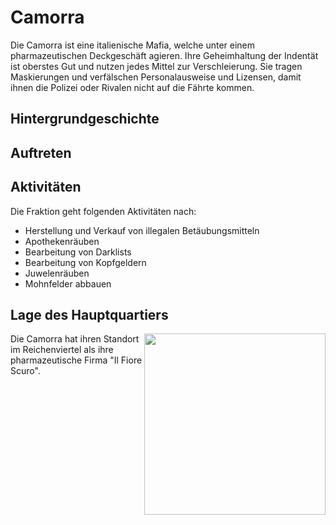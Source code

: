 # Camorra
Die Camorra ist eine italienische Mafia, welche unter einem pharmazeutischen Deckgeschäft agieren. Ihre Geheimhaltung der Indentät ist oberstes Gut und nutzen jedes Mittel zur Verschleierung. Sie tragen Maskierungen und verfälschen Personalausweise und Lizensen, damit ihnen die Polizei oder Rivalen nicht auf die Fährte kommen. 

## Hintergrundgeschichte 

## Auftreten 


## Aktivitäten
Die Fraktion geht folgenden Aktivitäten nach:

* Herstellung und Verkauf von illegalen Betäubungsmitteln
* Apothekenräuben
* Bearbeitung von Darklists
* Bearbeitung von Kopfgeldern
* Juwelenräuben
* Mohnfelder abbauen


## Lage des Hauptquartiers

<img align="right" width="290" eight="290" src="../../../assets/image/fraktionen/CamorraHQ.png">



Die Camorra hat ihren Standort im Reichenviertel als ihre pharmazeutische Firma "Il Fiore Scuro".
 

